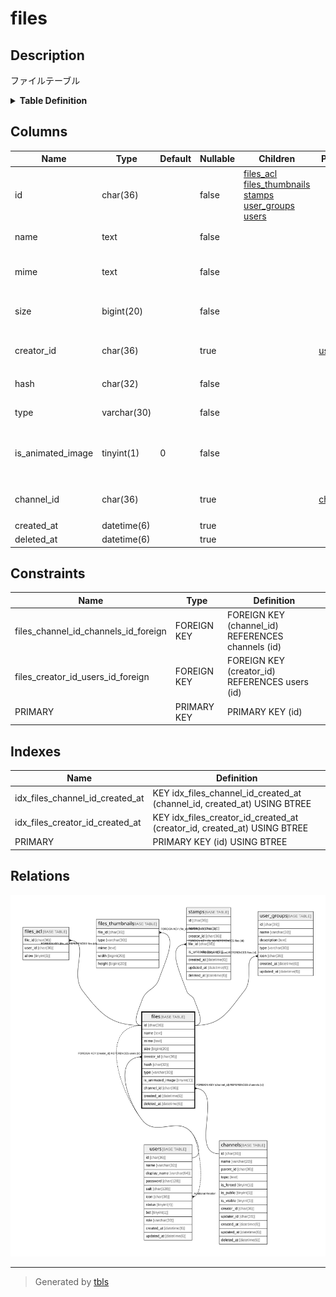 # files

## Description

ファイルテーブル

<details>
<summary><strong>Table Definition</strong></summary>

```sql
CREATE TABLE `files` (
  `id` char(36) NOT NULL,
  `name` text NOT NULL,
  `mime` text NOT NULL,
  `size` bigint(20) NOT NULL,
  `creator_id` char(36) DEFAULT NULL,
  `hash` char(32) NOT NULL,
  `type` varchar(30) NOT NULL,
  `is_animated_image` tinyint(1) NOT NULL DEFAULT '0',
  `channel_id` char(36) DEFAULT NULL,
  `created_at` datetime(6) DEFAULT NULL,
  `deleted_at` datetime(6) DEFAULT NULL,
  PRIMARY KEY (`id`),
  KEY `idx_files_creator_id_created_at` (`creator_id`,`created_at`),
  KEY `idx_files_channel_id_created_at` (`channel_id`,`created_at`),
  CONSTRAINT `files_channel_id_channels_id_foreign` FOREIGN KEY (`channel_id`) REFERENCES `channels` (`id`) ON DELETE SET NULL ON UPDATE CASCADE,
  CONSTRAINT `files_creator_id_users_id_foreign` FOREIGN KEY (`creator_id`) REFERENCES `users` (`id`) ON UPDATE CASCADE
) ENGINE=InnoDB DEFAULT CHARSET=utf8mb4
```

</details>

## Columns

| Name | Type | Default | Nullable | Children | Parents | Comment |
| ---- | ---- | ------- | -------- | -------- | ------- | ------- |
| id | char(36) |  | false | [files_acl](files_acl.md) [files_thumbnails](files_thumbnails.md) [stamps](stamps.md) [user_groups](user_groups.md) [users](users.md) |  |  |
| name | text |  | false |  |  | ファイル名 |
| mime | text |  | false |  |  | ファイルMIMEタイプ |
| size | bigint(20) |  | false |  |  | ファイルサイズ(byte) |
| creator_id | char(36) |  | true |  | [users](users.md) | ファイル作成者UUID |
| hash | char(32) |  | false |  |  | MD5ハッシュ |
| type | varchar(30) |  | false |  |  | ファイルタイプ |
| is_animated_image | tinyint(1) | 0 | false |  |  | アニメーション画像かどうか |
| channel_id | char(36) |  | true |  | [channels](channels.md) | 所属チャンネルUUID |
| created_at | datetime(6) |  | true |  |  |  |
| deleted_at | datetime(6) |  | true |  |  |  |

## Constraints

| Name | Type | Definition |
| ---- | ---- | ---------- |
| files_channel_id_channels_id_foreign | FOREIGN KEY | FOREIGN KEY (channel_id) REFERENCES channels (id) |
| files_creator_id_users_id_foreign | FOREIGN KEY | FOREIGN KEY (creator_id) REFERENCES users (id) |
| PRIMARY | PRIMARY KEY | PRIMARY KEY (id) |

## Indexes

| Name | Definition |
| ---- | ---------- |
| idx_files_channel_id_created_at | KEY idx_files_channel_id_created_at (channel_id, created_at) USING BTREE |
| idx_files_creator_id_created_at | KEY idx_files_creator_id_created_at (creator_id, created_at) USING BTREE |
| PRIMARY | PRIMARY KEY (id) USING BTREE |

## Relations

![er](files.svg)

---

> Generated by [tbls](https://github.com/k1LoW/tbls)
